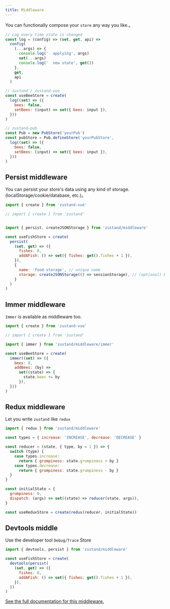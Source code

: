```yaml
---
title: Middleware
---
```


You can functionally compose your `store` any way you like.。
```js
// Log every time state is changed
const log = (config) => (set, get, api) =>
  config(
    (...args) => {
      console.log('  applying', args)
      set(...args)
      console.log('  new state', get())
    },
    get,
    api
  )

// zustand / zustand-vue
const useBeeStore = create(
  log((set) => ({
    bees: false,
    setBees: (input) => set({ bees: input }),
  }))
)

// zustand-pub
const Pub = new PubStore('yourPub')
const pubStore = Pub.defineStore('yourPubStore', 
  log((set) => ({
    bees: false,
    setBees: (input) => set({ bees: input }),
  }))
)
```

## Persist middleware
You can persist your store's data using any kind of storage. (localStorage/cookie/database, etc.)。
```js
import { create } from 'zustand-vue'

// import { create } from 'zustand'


import { persist, createJSONStorage } from 'zustand/middleware'

const useFishStore = create(
  persist(
    (set, get) => ({
      fishes: 0,
      addAFish: () => set({ fishes: get().fishes + 1 }),
    }),
    {
      name: 'food-storage', // unique name
      storage: createJSONStorage(() => sessionStorage), // (optional) by default, 'localStorage' is used
    }
  )
)
```


## Immer middleware

`Immer` is available as middleware too.
```js
import { create } from 'zustand-vue'

// import { create } from 'zustand'

import { immer } from 'zustand/middleware/immer'

const useBeeStore = create(
  immer((set) => ({
    bees: 0,
    addBees: (by) =>
      set((state) => {
        state.bees += by
      }),
  }))
)
```

## Redux middleware
Let you write `zustand` like `redux`
```js
import { redux } from 'zustand/middleware'

const types = { increase: 'INCREASE', decrease: 'DECREASE' }

const reducer = (state, { type, by = 1 }) => {
  switch (type) {
    case types.increase:
      return { grumpiness: state.grumpiness + by }
    case types.decrease:
      return { grumpiness: state.grumpiness - by }
  }
}

const initialState = {
  grumpiness: 0,
  dispatch: (args) => set((state) => reducer(state, args)),
}

const useReduxStore = create(redux(reducer, initialState))
```

## Devtools middle
Use the developer tool `Debug/Trace` Store

```js
import { devtools, persist } from 'zustand/middleware'

const useFishStore = create(
  devtools(persist(
    (set, get) => ({
      fishes: 0,
      addAFish: () => set({ fishes: get().fishes + 1 }),
    }),
  ))
)
```

[See the full documentation for this middleware.](https://github.com/pmndrs/zustand/blob/main/docs/integrations/persisting-store-data.md)